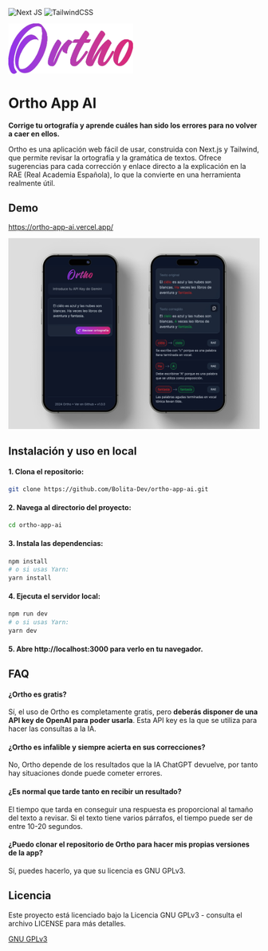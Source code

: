 ![Next JS](https://img.shields.io/badge/Next-black?style=for-the-badge&logo=next.js&logoColor=white) ![TailwindCSS](https://img.shields.io/badge/tailwindcss-%2338B2AC.svg?style=for-the-badge&logo=tailwind-css&logoColor=white)

<img src="public/logo.webp" alt="Ortho Logo" width="250"/>

# Ortho App AI

**Corrige tu ortografía y aprende cuáles han sido los errores para no volver a caer en ellos.**

Ortho es una aplicación web fácil de usar, construida con Next.js y Tailwind, que permite revisar la ortografía y la gramática de textos. Ofrece sugerencias para cada corrección y enlace directo a la explicación en la RAE (Real Academia Española), lo que la convierte en una herramienta realmente útil.

## Demo

https://ortho-app-ai.vercel.app/

![Ortho App Screenshots](public/screenshot.jpg)

## Instalación y uso en local

#### 1. Clona el repositorio:

```bash
git clone https://github.com/Bolita-Dev/ortho-app-ai.git
```

#### 2. Navega al directorio del proyecto:

```bash
cd ortho-app-ai
```

#### 3. Instala las dependencias:

```bash
npm install
# o si usas Yarn:
yarn install
```

#### 4. Ejecuta el servidor local:

```bash
npm run dev
# o si usas Yarn:
yarn dev
```

#### 5. Abre http://localhost:3000 para verlo en tu navegador.

## FAQ

#### ¿Ortho es gratis?

Sí, el uso de Ortho es completamente gratis, pero **deberás disponer de una API key de OpenAI para poder usarla**. Esta API key es la que se utiliza para hacer las consultas a la IA.

#### ¿Ortho es infalible y siempre acierta en sus correcciones?

No, Ortho depende de los resultados que la IA ChatGPT devuelve, por tanto hay situaciones donde puede cometer errores.

#### ¿Es normal que tarde tanto en recibir un resultado?

El tiempo que tarda en conseguir una respuesta es proporcional al tamaño del texto a revisar. Si el texto tiene varios párrafos, el tiempo puede ser de entre 10-20 segundos.

#### ¿Puedo clonar el repositorio de Ortho para hacer mis propias versiones de la app?

Sí, puedes hacerlo, ya que su licencia es GNU GPLv3.

## Licencia

Este proyecto está licenciado bajo la Licencia GNU GPLv3 - consulta el archivo LICENSE para más detalles.

[GNU GPLv3](https://choosealicense.com/licenses/gpl-3.0/)
